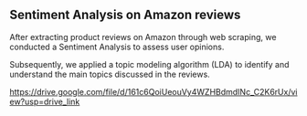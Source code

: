 ## Sentiment Analysis on Amazon reviews

After extracting product reviews on Amazon through web scraping, we conducted a Sentiment Analysis to assess user opinions. 

Subsequently, we applied a topic modeling algorithm (LDA) to identify and understand the main topics discussed in the reviews.

https://drive.google.com/file/d/161c6QoiUeouVy4WZHBdmdINc_C2K6rUx/view?usp=drive_link
